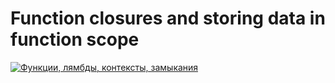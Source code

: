 # Function closures and storing data in function scope

[![Функции, лямбды, контексты, замыкания](https://img.youtube.com/vi/pn5myCmpV2U/0.jpg)](https://www.youtube.com/watch?v=/pn5myCmpV2U)
